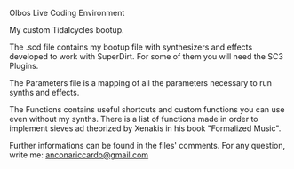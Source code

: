 Olbos Live Coding Environment




My custom Tidalcycles bootup.

The .scd file contains my bootup file with synthesizers and effects developed to work with SuperDirt. For some of them you will need the SC3 Plugins.

The Parameters file is a mapping of all the parameters necessary to run synths and effects.

The Functions contains useful shortcuts and custom functions you can use even without my synths. There is a list of functions made in order to implement sieves ad theorized by Xenakis in his book "Formalized Music". 

Further informations can be found in the files' comments.
For any question, write me: anconariccardo@gmail.com
